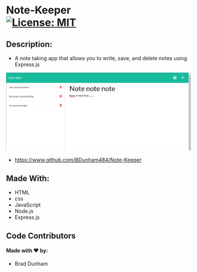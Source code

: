 # Note-Keeper <br>[![License: MIT](https://img.shields.io/badge/License-MIT-yellow.svg)](https://opensource.org/licenses/MIT)


## Description: 

* A note taking app that allows you to write, save, and delete notes using Express.js

![Note-Keeper](./public/assets/images/note-keeper.png)

* <a href='https://www.github.com/BDunham484/Note-Keeper'>https://www.github.com/BDunham484/Note-Keeper</a>

## Made With:

* HTML
* css
* JavaScript
* Node.js
* Express.js

## Code Contributors

#### Made with ❤️ by:

* Brad Dunham



    

